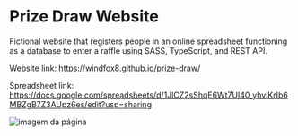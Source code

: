 # Prize Draw Website

Fictional website that registers people in an online spreadsheet functioning as a database to enter a raffle using SASS, TypeScript, and REST API.

Website link: https://windfox8.github.io/prize-draw/

Spreadsheet link: https://docs.google.com/spreadsheets/d/1JlCZ2sShqE6Wt7UI40_yhviKrIb6MBZgB7Z3AUpz6es/edit?usp=sharing

![imagem da página](https://github.com/WindFox8/prize-draw/blob/main/example.gif)


